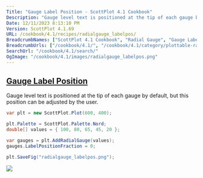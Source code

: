 ```yaml
---
Title: "Gauge Label Position - ScottPlot 4.1 Cookbook"
Description: "Gauge level text is positioned at the tip of each gauge by default, but this position can be adjusted by the user."
Date: 12/11/2023 8:13:10 PM
Version: ScottPlot 4.1.69
URL: /cookbook/4.1/recipes/radialgauge_labelpos/
BreadcrumbNames: ["ScottPlot 4.1 Cookbook", "Radial Gauge", "Gauge Label Position"]
BreadcrumbUrls: ["/cookbook/4.1/", "/cookbook/4.1/category/plottable-radialgauge", "/cookbook/4.1/recipes/radialgauge_labelpos/"]
SearchUrl: "/cookbook/4.1/search/"
OgImage: "/cookbook/4.1/images/radialgauge_labelpos.png"
---
```


<h2><a id='gauge-label-position' href='/cookbook/4.1/recipes/radialgauge_labelpos/'>Gauge Label Position</a></h2>

Gauge level text is positioned at the tip of each gauge by default, but this position can be adjusted by the user.

```cs
var plt = new ScottPlot.Plot(600, 400);

plt.Palette = ScottPlot.Palette.Nord;
double[] values = { 100, 80, 65, 45, 20 };

var gauges = plt.AddRadialGauge(values);
gauges.LabelPositionFraction = 0;

plt.SaveFig("radialgauge_labelpos.png");
```

<img src='../../images/radialgauge_labelpos.png' class='d-block mx-auto my-5' />


